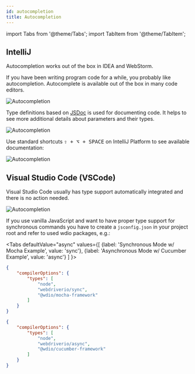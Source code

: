```yaml
---
id: autocompletion
title: Autocompletion
---
```


import Tabs from '@theme/Tabs';
import TabItem from '@theme/TabItem';

## IntelliJ

Autocompletion works out of the box in IDEA and WebStorm.

If you have been writing program code for a while, you probably like autocompletion. Autocomplete is available out of the box in many code editors.

![Autocompletion](/img/autocompletion/0.png)

Type definitions based on [JSDoc](http://usejsdoc.org/) is used for documenting code. It helps to see more additional details about parameters and their types.

![Autocompletion](/img/autocompletion/1.png)

Use standard shortcuts <kbd>⇧ + ⌥ + SPACE</kbd> on IntelliJ Platform to see available documentation:

![Autocompletion](/img/autocompletion/2.png)

## Visual Studio Code (VSCode)

Visual Studio Code usually has type support automatically integrated and there is no action needed.

![Autocompletion](/img/autocompletion/14.png)

If you use vanilla JavaScript and want to have proper type support for synchronous commands you have to create a `jsconfig.json` in your project root and refer to used wdio packages, e.g.:

<Tabs
  defaultValue="async"
  values={[
    {label: 'Synchronous Mode w/ Mocha Example', value: 'sync'},
    {label: 'Asynchronous Mode w/ Cucumber Example', value: 'async'}
  ]
}>
<TabItem value="sync">

```json title="jsconfig.json"
{
    "compilerOptions": {
        "types": [
            "node",
            "webdriverio/sync",
            "@wdio/mocha-framework"
        ]
    }
}
```

</TabItem>
<TabItem value="async">

```json title="jsconfig.json"
{
    "compilerOptions": {
        "types": [
            "node",
            "webdriverio/async",
            "@wdio/cucumber-framework"
        ]
    }
}
```

</TabItem>
</Tabs>
